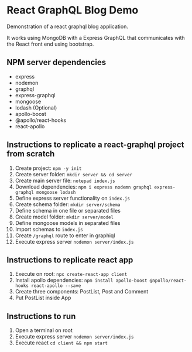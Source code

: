 # React GraphQL Blog Demo

Demonstration of a react graphql blog application.

It works using MongoDB with a Express GraphQL that communicates with
the React front end using bootstrap.

## NPM server dependencies

* express
* nodemon
* graphql
* express-graphql
* mongoose
* lodash (Optional)
* apollo-boost
* @apollo/react-hooks
* react-apollo

## Instructions to replicate a react-graphql project from scratch

1. Create project: `npm -y init`
2. Create server folder: `mkdir server && cd server`
3. Create main server file: `notepad index.js`
4. Download dependencies: `npm i express nodemn graphql express-graphql mongoose lodash`
5. Define express server functionality on `index.js`
6. Create schema folder: `mkdir server/schema`
6. Define schema in one file or separated files
7. Create model folder: `mkdir server/model`
6. Define mongoose models in separated files
8. Import schemas to `index.js`
9. Create `/graphql` route to enter in graphiql
10. Execute express server `nodemon server/index.js`

## Instructions to replicate react app

1. Execute on root: `npx create-react-app client`
2. Install apollo dependencies: `npm install apollo-boost @apollo/react-hooks react-apollo --save`
3. Create three components: PostList, Post and Comment
4. Put PostList inside App

## Instructions to run

1. Open a terminal on root
2. Execute express server `nodemon server/index.js`
3. Execute react `cd client && npm start`
